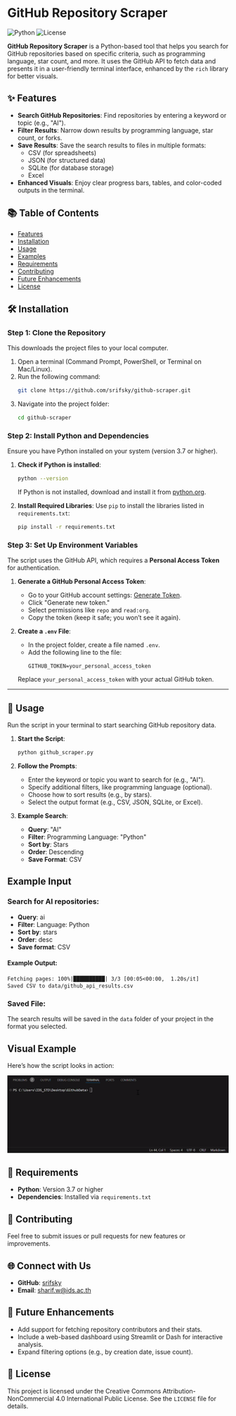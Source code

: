 # GitHub Repository Scraper

![Python](https://img.shields.io/badge/python-3.7%2B-blue)
![License](https://img.shields.io/badge/license-CC%20BY--NC%204.0-blue)

**GitHub Repository Scraper** is a Python-based tool that helps you search for GitHub repositories based on specific criteria, such as programming language, star count, and more. It uses the GitHub API to fetch data and presents it in a user-friendly terminal interface, enhanced by the `rich` library for better visuals.


## ✨ Features
- **Search GitHub Repositories**: Find repositories by entering a keyword or topic (e.g., "AI").
- **Filter Results**: Narrow down results by programming language, star count, or forks.
- **Save Results**: Save the search results to files in multiple formats:
  - CSV (for spreadsheets)
  - JSON (for structured data)
  - SQLite (for database storage)
  - Excel
- **Enhanced Visuals**: Enjoy clear progress bars, tables, and color-coded outputs in the terminal.

## 📚 Table of Contents
- [Features](#-features)
- [Installation](#-installation)
- [Usage](#-usage)
- [Examples](#-examples)
- [Requirements](#-requirements)
- [Contributing](#-contributing)
- [Future Enhancements](#-future-enhancements)
- [License](#-license)


## 🛠 Installation
### Step 1: Clone the Repository
This downloads the project files to your local computer.

1. Open a terminal (Command Prompt, PowerShell, or Terminal on Mac/Linux).
2. Run the following command:
   ```bash
   git clone https://github.com/srifsky/github-scraper.git
   ```
3. Navigate into the project folder:
   ```bash
   cd github-scraper
   ```


### Step 2: Install Python and Dependencies
Ensure you have Python installed on your system (version 3.7 or higher).

1. **Check if Python is installed**:
   ```bash
   python --version
   ```
   If Python is not installed, download and install it from [python.org](https://www.python.org/).

2. **Install Required Libraries**:
   Use `pip` to install the libraries listed in `requirements.txt`:
   ```bash
   pip install -r requirements.txt
   ```

### Step 3: Set Up Environment Variables
The script uses the GitHub API, which requires a **Personal Access Token** for authentication.

1. **Generate a GitHub Personal Access Token**:
   - Go to your GitHub account settings: [Generate Token](https://github.com/settings/tokens).
   - Click "Generate new token."
   - Select permissions like `repo` and `read:org`.
   - Copy the token (keep it safe; you won’t see it again).

2. **Create a `.env` File**:
   - In the project folder, create a file named `.env`.
   - Add the following line to the file:
     ```plaintext
     GITHUB_TOKEN=your_personal_access_token
     ```
   Replace `your_personal_access_token` with your actual GitHub token.

---


## 🎯 Usage
Run the script in your terminal to start searching GitHub repository data.

1. **Start the Script**:
   ```bash
   python github_scraper.py
   ```

2. **Follow the Prompts**:
   - Enter the keyword or topic you want to search for (e.g., "AI").
   - Specify additional filters, like programming language (optional).
   - Choose how to sort results (e.g., by stars).
   - Select the output format (e.g., CSV, JSON, SQLite, or Excel).

3. **Example Search**:
   - **Query**: "AI"
   - **Filter**: Programming Language: "Python"
   - **Sort by**: Stars
   - **Order**: Descending
   - **Save Format**: CSV


## Example Input

### Search for AI repositories:

- **Query**: ai  
- **Filter**: Language: Python  
- **Sort by**: stars  
- **Order**: desc  
- **Save format**: CSV  

#### Example Output:
```plaintext
Fetching pages: 100%|██████████| 3/3 [00:05<00:00,  1.20s/it]
Saved CSV to data/github_api_results.csv
```
### Saved File:
The search results will be saved in the `data` folder of your project in the format you selected.


## Visual Example
Here’s how the script looks in action:

![Terminal Demo](assets/demo.gif)


## 🔧 Requirements
- **Python**: Version 3.7 or higher
- **Dependencies**: Installed via `requirements.txt`


## 🤝 Contributing
Feel free to submit issues or pull requests for new features or improvements.


## 🌐 Connect with Us
- **GitHub**: [srifsky](https://github.com/srifsky)
- **Email**: [sharif.w@ids.ac.th](mailto:sharif.w@ids.ac.th)


## 🌟 Future Enhancements
- Add support for fetching repository contributors and their stats.
- Include a web-based dashboard using Streamlit or Dash for interactive analysis.
- Expand filtering options (e.g., by creation date, issue count).


## 📜 License
This project is licensed under the Creative Commons Attribution-NonCommercial 4.0 International Public License. See the `LICENSE` file for details.
